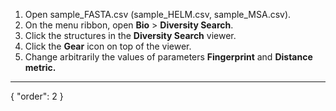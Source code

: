 1. Open sample_FASTA.csv (sample_HELM.csv, sample_MSA.csv).
2. On the menu ribbon, open **Bio** > **Diversity Search**.
3. Click the structures in the **Diversity Search** viewer.
4. Click the **Gear** icon on top of the viewer.
5. Change arbitrarily the values of parameters **Fingerprint** and **Distance metric.**
---
{
  "order": 2
}